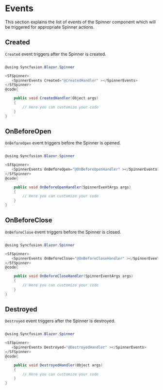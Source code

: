 # Events

This section explains the list of events of the Spinner component which will be triggered for appropriate Spinner actions.

## Created

`Created` event triggers after the Spinner is created.

```csharp

@using Syncfusion.Blazor.Spinner

<SfSpinner>
   <SpinnerEvents Created="@CreatedHandler" ></SpinnerEvents>
</SfSpinner>
@code{

    public void CreatedHandler(Object args)
    {
        // Here you can customize your code
    }
}

```

## OnBeforeOpen

`OnBeforeOpen` event triggers before the Spinner is opened.

```csharp

@using Syncfusion.Blazor.Spinner

<SfSpinner>
   <SpinnerEvents OnBeforeOpen="@OnBeforeOpenHandler" ></SpinnerEvents>
</SfSpinner>
@code{

    public void OnBeforeOpenHandler(SpinnerEventArgs args)
    {
        // Here you can customize your code
    }
}

```

## OnBeforeClose

`OnBeforeClose` event triggers before the Spinner is closed.

```csharp

@using Syncfusion.Blazor.Spinner

<SfSpinner>
   <SpinnerEvents OnBeforeClose="@OnBeforeCloseHandler" ></SpinnerEvents>
</SfSpinner>
@code{

    public void OnBeforeCloseHandler(SpinnerEventArgs args)
    {
        // Here you can customize your code
    }
}

```

## Destroyed

`Destroyed` event triggers after the Spinner is destroyed.

```csharp

@using Syncfusion.Blazor.Spinner

<SfSpinner>
   <SpinnerEvents Destroyed="@DestroyedHandler" ></SpinnerEvents>
</SfSpinner>
@code{

    public void DestroyedHandler(Object args)
    {
        // Here you can customize your code
    }
}

```
